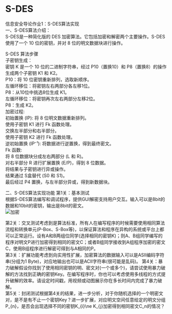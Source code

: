 # S-DES
信息安全导论作业1：S-DES算法实现   
一、S-DES算法介绍：  
S-DES是一种简化版的 DES 加密算法。它包括加密和解密两个主要操作。S-DES 使用了一个 10 位的密钥，并对 8 位的明文数据块进行操作。  

S-DES 算法步骤  
子密钥生成：  
密钥 K 是一个 10 位的二进制字符串，经过 P10（置换10）和 P8（置换8）的操作生成两个子密钥 K1 和 K2。  
P10：将 10 位密钥重新排列，选取新顺序。  
左循环移位：将密钥左右两部分各左移1位。  
P8：从10位中挑选8位生成 K1。  
左循环移位：将密钥再次左右两部分左移2位。  
P8：生成 K2。  
加密过程:  
初始置换 (IP): 将 8 位明文数据重新排列。  
使用子密钥 K1 进行 Fk 函数处理。  
交换左半部分和右半部分。  
使用子密钥 K2 进行 Fk 函数处理。  
逆初始置换 (IP⁻¹): 将数据进行逆置换，得到最终密文。  
Fk 函数:  
将 8 位数据块分成左右两部分 (L 和 R)。  
对右半部分 R 进行扩展置换 (E/P)，得到 8 位数据。  
将结果与子密钥进行异或操作。  
结果通过 S盒替代 (S0 和 S1)。  
最后经过 P4 置换，与左半部分异或，得到新数据块。  

二、S-DES算法实现功能
第1关：基本测试  
根据S-DES算法编写和调试程序，提供GUI解密支持用户交互。输入可以是8bit的数据和10bit的密钥，输出是8bit的密文。  
![加密](./images/1.png)

第2关：交叉测试考虑到是算法标准，所有人在编写程序的时候需要使用相同算法流程和转换单元(P-Box、S-Box等)，以保证算法和程序在异构的系统或平台上都可以正常运行。设有A和B两组位同学(选择相同的密钥K)；则A、B组同学编写的程序对明文P进行加密得到相同的密文C；或者B组同学接收到A组程序加密的密文C，使用B组程序进行解密可得到与A相同的P。  
第3关：扩展功能考虑到向实用性扩展，加密算法的数据输入可以是ASII编码字符串(分组为1 Byte)，对应地输出也可以是ACII字符串(很可能是乱码)。 
第4关：暴力破解假设你找到了使用相同密钥的明、密文对(一个或多个)，请尝试使用暴力破解的方法找到正确的密钥Key。在编写程序时，你也可以考虑使用多线程的方式提升破解的效率。请设定时间戳，用视频或动图展示你在多长时间内完成了暴力破解。  
第5关：封闭测试根据第4关的结果，进一步分析，对于你随机选择的一个明密文对，是不是有不止一个密钥Key？进一步扩展，对应明文空间任意给定的明文分组P_{n}，是否会出现选择不同的密钥K_{i}\ne K_{j}加密得到相同密文C_n的情况？
